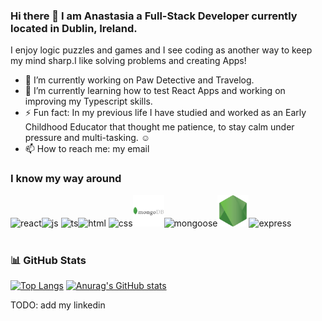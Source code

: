 ### Hi there 👋 I am Anastasia a Full-Stack Developer currently located in Dublin, Ireland.

I enjoy logic puzzles and games and I see coding as another way to keep my mind sharp.I like solving problems and creating Apps!

- 🔭 I’m currently working on Paw Detective and Travelog.
- 🌱 I’m currently learning how to test React Apps and working on improving my Typescript skills.
- ⚡ Fun fact: In my previous life I have studied and worked as an Early Childhood Educator that thought me patience, to stay calm under pressure and multi-tasking. ☺
- 📫 How to reach me: my email

### I know my way around

<img src="https://upload.wikimedia.org/wikipedia/commons/a/a7/React-icon.svg" alt="react" width=80/><img src="https://cdn.iconscout.com/icon/free/png-256/javascript-2752148-2284965.png" alt="js" width=50/> <img src="https://upload.wikimedia.org/wikipedia/commons/4/4c/Typescript_logo_2020.svg" alt="ts" width=50/><img src="https://cdn.icon-icons.com/icons2/2107/PNG/512/file_type_html_icon_130541.png" alt="html" width=50/> <img src="https://cdn-icons-png.flaticon.com/512/732/732190.png" alt="css" width=50 /><img src="https://raw.githubusercontent.com/github/explore/80688e429a7d4ef2fca1e82350fe8e3517d3494d/topics/mongodb/mongodb.png" alt="mongoDB" width=50/><img src="https://www.pngfind.com/pngs/m/430-4309574_mongoose-js-logo-hd-png-download.png" alt="mongoose" width=80/><img src="https://raw.githubusercontent.com/github/explore/80688e429a7d4ef2fca1e82350fe8e3517d3494d/topics/nodejs/nodejs.png" alt="node" width=50/><img src="https://camo.githubusercontent.com/4da8fbe32d03f3cd0c099af887ce14d1bff01c3325501bae56bc5ca9563548f9/68747470733a2f2f65787465726e616c2d636f6e74656e742e6475636b6475636b676f2e636f6d2f69752f3f753d6874747073253341253246253246766563746f7269666965642e636f6d253246696d61676573253246657870726573732d6a732d69636f6e2d32302e706e6726663d31266e6f66623d31" alt="express" width=50/>
<br />
<br />
### 📊 GitHub Stats
[![Top Langs](https://github-readme-stats.vercel.app/api/top-langs/?username=Natasa410&layout=compact&theme=react)](https://github.com/anuraghazra/github-readme-stats) [![Anurag's GitHub stats](https://github-readme-stats.vercel.app/api?username=Natasa410&hide=stars&count_private=true&show_icons=true&theme=react)](https://github.com/anuraghazra/github-readme-stats) 

TODO: add my linkedin
